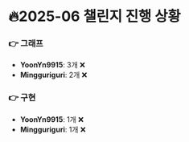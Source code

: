 # 🔥2025-06 챌린지 진행 상황

### 👉 그래프
- **YoonYn9915**: 3개 ❌
- **Mingguriguri**: 2개 ❌


### 👉 구현
- **YoonYn9915**: 1개 ❌
- **Mingguriguri**: 1개 ❌


